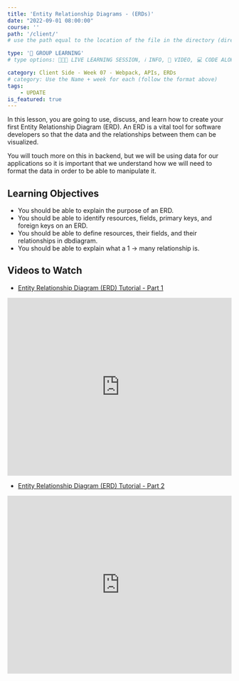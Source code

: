 ```yaml
---
title: 'Entity Relationship Diagrams - (ERDs)'
date: "2022-09-01 08:00:00"
course: ''
path: '/client/'
# use the path equal to the location of the file in the directory (directory structure)

type: '👥 GROUP LEARNING'
# type options: 👩🏽‍🏫 LIVE LEARNING SESSION, ℹ️ INFO, 🎥 VIDEO, 💻 CODE ALONG, 🥼LAB, ↩️ REVIEW/NOTES, 👥 GROUP LEARNING, 👷🏼‍♂️ GROUP PROJECT, 🧠 ASSESSMENT, 📝 ASSIGNMENT

category: Client Side - Week 07 - Webpack, APIs, ERDs
# category: Use the Name + week for each (follow the format above)
tags: 
    - UPDATE
is_featured: true
---
```

In this lesson, you are going to use, discuss, and learn how to create your first Entity Relationship Diagram (ERD). An ERD is a vital tool for software developers so that the data and the relationships between them can be visualized.

You will touch more on this in backend, but we will be using data for our applications so it is important that we understand how we will need to format the data in order to be able to manipulate it.

## Learning Objectives
- You should be able to explain the purpose of an ERD.
- You should be able to identify resources, fields, primary keys, and foreign keys on an ERD.
- You should be able to define resources, their fields, and their relationships in dbdiagram.
- You should be able to explain what a 1 -> many relationship is.

## Videos to Watch
- [Entity Relationship Diagram (ERD) Tutorial - Part 1](https://www.youtube.com/watch?v=QpdhBUYk7Kk)
<iframe width="100%" height="400" src="https://www.youtube.com/embed/QpdhBUYk7Kk" title="YouTube video player" frameborder="0" allow="accelerometer; autoplay; clipboard-write; encrypted-media; gyroscope; picture-in-picture" allowfullscreen></iframe>

- [Entity Relationship Diagram (ERD) Tutorial - Part 2](https://www.youtube.com/watch?v=-CuY5ADwn24)
<iframe width="100%" height="400" src="https://www.youtube.com/embed/-CuY5ADwn24" title="YouTube video player" frameborder="0" allow="accelerometer; autoplay; clipboard-write; encrypted-media; gyroscope; picture-in-picture" allowfullscreen></iframe>
